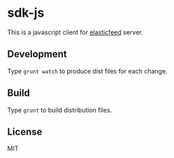 sdk-js
======

This is a javascript client for [elasticfeed](https://github.com/feedlabs/elasticfeed) server.

Development
-----------
Type `grunt watch` to produce dist files for each change.

Build
-----
Type `grunt` to build distribution files.

License
-------
MIT
